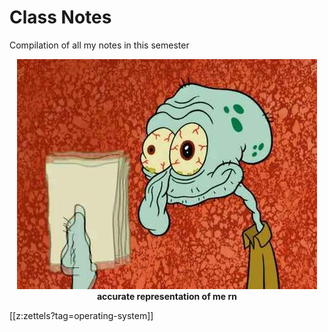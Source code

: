 # Class Notes

Compilation of all my notes in this semester

<p align="center">
  <img src="./static/me-now.jpg">
  <b>accurate representation of me rn</b>
</p>

[[z:zettels?tag=operating-system]]

